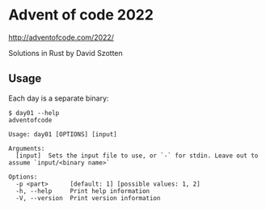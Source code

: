 # Advent of code 2022

<http://adventofcode.com/2022/>

Solutions in Rust by David Szotten

## Usage

Each day is a separate binary:

```
$ day01 --help
adventofcode

Usage: day01 [OPTIONS] [input]

Arguments:
  [input]  Sets the input file to use, or `-` for stdin. Leave out to assume `input/<binary name>`

Options:
  -p <part>      [default: 1] [possible values: 1, 2]
  -h, --help     Print help information
  -V, --version  Print version information
```
